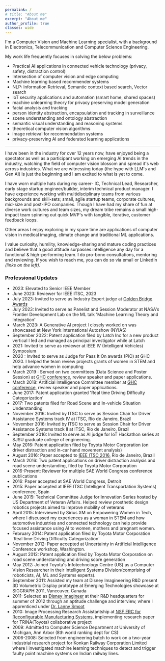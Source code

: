 ```yaml
---
permalink: /
# title: "About me"
excerpt: "About me"
author_profile: true
classes: wide
---
```


I'm a Computer Vision and Machine Learning specialist, with a background in Electronics, Telecommunication and Computer Science Engineering.

My work life frequently focuses in solving the below problems:
* Practical AI applications in connected vehicle technology (privacy, safety, distraction control)
* Intersection of computer vision and edge computing
* Machine learning based recommender systems
* NLP: Information Retrieval, Semantic context based search, Vector search
* IoT security applications and automation (smart home, shared spaces)
* machine unlearning theory for privacy preserving model generation
* facial analysis and tracking
* person identity abstraction, encapsulation and tracking in surveillance
* scene understanding and ontology abstraction
* semantic visual understanding and reasoning systems
* theoretical computer vision algorithms
* image retrieval for recommendation systems
* privacy-preserving AI and federated learning applications

---
I have been in the industry for over 12 years now, have enjoyed being a spectator as well as a participant working on emerging AI trends in the industry, watching the field of computer vision blossom and spread it's web across industries. 
What we are witnessing today (the hype with LLM's and Gen AI) is just the beginning and I am excited to what is yet to come.

I have worn multiple hats during my career- IC, Technical Lead, Researcher, early stage startup engineer/builder, interim technical product manager.
I have experience working with multidisciplinary teams from various backgrounds and skill-sets; small, agile startup teams, corporate cultures, mid-size and post-IPO companies. 
Though I have had my share of fun at diverse work cultures and team sizes, my dream tribe remains a small high-impact team spinning out quick MVP's with tangible, iterative, customer feedback loops.

Other areas I enjoy exploring in my spare time are applications of computer vision in medical imaging, climate change and traditional ML applications.

I value curiosity, humility, knowledge-sharing and mature coding practices and believe that a good attitude surpasses intelligence any day for a functional & high-performing team.
I do pro-bono consultations, mentoring and reviewing. If you wish to reach me, you can do so via email or LinkedIn _(links on the left)_.


### Professional Updates

* 2023: Elevated to Senior IEEE Member 
* June 2023:  Reviewer for IEEE ITSC, 2023
* July 2023: Invited to serve as Industry Expert judge at [Golden Bridge Awards](https://globeeawards.com/golden-bridge-awards/)
* July 2023: Invited to serve as Panelist and Session Moderator at NASA's Frontier Development Lab on the ML talk 'Machine Learning Theory and Integration'
* March 2023: A Generative AI project I closely worked on was showcased at New York International Autoshow (NYIAS)
* September 2022: Patent application filed by Latch Inc for a new product vertical I led and managed as principal investigator while at Latch
* 2021: Invited to serve as reviewer at IEEE IV (Intelligent Vehicles) Symposium
* 2020 : Invited to serve as Judge for Pass It On awards (PIO) at GHC 2020. I helped the team review projects grants of women in STEM and help advance women in computing 
* March 2019 : Served on two committees (Data Science and Poster Session) at [GHC conference](https://ghc.anitab.org/), review speaker and paper applications.
* March 2018: Artificial Intelligence Committee member at [GHC conference](https://ghc.anitab.org/https://ghc.anitab.org/), review speaker and paper applications.
* June 2017: Patent application granted 'Real time Driving Difficulty Categorization'
* 2017: Two patents filed for Road Scene and In-vehicle Situation Understanding
* November 2016: Invited by ITSC to serve as Session Chair for Driver Assistance Systems track IV at ITSC, Rio de Janeiro, Brazil
* November 2016: Invited by ITSC to serve as Session Chair for Driver Assistance Systems track II at ITSC, Rio de Janeiro, Brazil
* September 2016: Invited to serve as AI judge for IoT Hackathon series at SJSU graduate college of engineering.
* May 2016: Patent application filed by Toyota Motor Corporation (on driver distraction and in-car hand movement analysis)
* August 2016: Paper accepted to [IEEE ITSC 2016](https://web.fe.up.pt/~ieeeitsc2016/index.html), Rio de Janeiro, Brazil 
* March 2016: Two patent applications on driver distraction analysis and road scene understanding, filed by Toyota Motor Corporation
* 2016-Present: Reviewer for multiple SAE World Congress conference publications
* 2016: Paper accepted at SAE World Congress, Detroit
* 2015: Paper accepted at IEEE ITSC (Intelligent Transportation Systems) conference, Spain
* June 2015: Technical Committee Judge for Innovation Series hosted by US Department of Veteran Affairs. Helped review prosthetic design robotics projects aimed to improve mobility of veterans
* April 2015: Interviewed by Sirius XM on Empowering Women in Tech, where I discussed my experiences as a woman in STEM and how automotive industries and connected technology can help provide focused assistance using AI to women, mothers and pregnant women.
* February 2014: Patent application filed by Toyota Motor Corporation 'Real time Driving Difficulty Categorization'
* November 2012: Paper accepted at Uncertainty in Artificial Intelligence Conference workshop, Washington.
* August 2012: Patent application filed by Toyota Motor Corporation on road scene understanding and driving score generation
* May 2012: Joined Toyota's Infotechnology Centre (US) as a Computer Vision Researcher in their Intelligent Systems Division(comprising of roboticists, AI, ML and Systems experts).
* September 2011: Assisted my team at Disney Imagineering R&D present 3D Volumetric Display prototype at Emerging Technologies showcase at SIGGRAPH 2011, Vancouver, Canada
* 2011: Selected as [Disney Imagineer](https://laist.com/news/entertainment/how-to-become-an-imagineer-according-to-the-disney-documentary-director) at their R&D headquarters for summer of 2012 through an aptitude challenge and interview, where I apprenticed under [Dr. Lanny Smoot](https://en.wikipedia.org/wiki/Lanny_Smoot)
* 2010: Image Processing Research Assistantship at [NSF ERC for Reconfigurable Manufacturing Systems](https://erc.engin.umich.edu/), implementing research paper for TRINA(Toyota) collaborative project
* 2009: Admitted to Computer Science Department at University of Michigan, Ann Arbor (8th world ranking dept for CS)
* 2006-2008: Selected from engineering batch to work on a two-year industrial research project for Konkan Railway Corporation Limited where I investigated machine learning techniques to detect and trigger faulty point machine systems on Indian railway lines.


